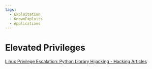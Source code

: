 ```yaml
---
tags:
  - Exploitation
  - KnownExploits
  - Applications
---
```



# Elevated Privileges

[Linux Privilege Escalation: Python Library Hijacking - Hacking Articles](https://www.hackingarticles.in/linux-privilege-escalation-python-library-hijacking/)

